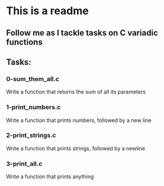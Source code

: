 # This is a readme
## Follow me as I tackle tasks on C variadic functions
## Tasks:
### 0-sum_them_all.c
Write a function that returns the sum of all its parameters
### 1-print_numbers.c
Write a function that prints numbers, followed by a new line
### 2-print_strings.c
Write a function that prints strings, followed by a newline
### 3-print_all.c
Write a function that prints anything
